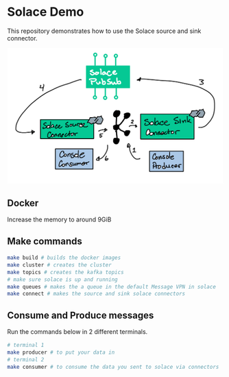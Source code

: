 # Solace Demo

This repository demonstrates how to use the Solace source and sink connector.

![alt](images/diagram.png)

## Docker

Increase the memory to around 9GiB

## Make commands

```bash
make build # builds the docker images
make cluster # creates the cluster
make topics # creates the kafka topics
# make sure solace is up and running
make queues # makes the a queue in the default Message VPN in solace
make connect # makes the source and sink solace connectors
```

## Consume and Produce messages

Run the commands below in 2 different terminals.

```bash
# terminal 1
make producer # to put your data in
# terminal 2
make consumer # to consume the data you sent to solace via connectors
```
